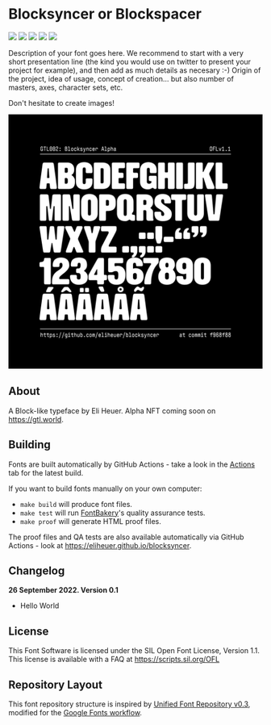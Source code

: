 # Blocksyncer or Blockspacer

[![][Fontbakery]](https://eliheuer.github.io/blocksyncer/fontbakery/fontbakery-report.html)
[![][Universal]](https://eliheuer.github.io/blocksyncer/fontbakery/fontbakery-report.html)
[![][GF Profile]](https://eliheuer.github.io/blocksyncer/fontbakery/fontbakery-report.html)
[![][Outline Correctness]](https://eliheuer.github.io/blocksyncer/fontbakery/fontbakery-report.html)
[![][Shaping]](https://eliheuer.github.io/blocksyncer/fontbakery/fontbakery-report.html)

[Fontbakery]: https://img.shields.io/endpoint?url=https%3A%2F%2Fraw.githubusercontent.com%2Feliheuer%2Fblocksyncer%2Fgh-pages%2Fbadges%2Foverall.json
[GF Profile]: https://img.shields.io/endpoint?url=https%3A%2F%2Fraw.githubusercontent.com%2Feliheuer%2Fblocksyncer%2Fgh-pages%2Fbadges%2FGoogleFonts.json
[Outline Correctness]: https://img.shields.io/endpoint?url=https%3A%2F%2Fraw.githubusercontent.com%2Feliheuer%2Fblocksyncer%2Fgh-pages%2Fbadges%2FOutlineCorrectnessChecks.json
[Shaping]: https://img.shields.io/endpoint?url=https%3A%2F%2Fraw.githubusercontent.com%2Feliheuer%2Fblocksyncer%2Fgh-pages%2Fbadges%2FShapingChecks.json
[Universal]: https://img.shields.io/endpoint?url=https%3A%2F%2Fraw.githubusercontent.com%2Feliheuer%2Fblocksyncer%2Fgh-pages%2Fbadges%2FUniversal.json

Description of your font goes here. We recommend to start with a very short presentation line (the kind you would use on twitter to present your project for example), and then add as much details as necesary :-) Origin of the project, idea of usage, concept of creation… but also number of masters, axes, character sets, etc.

Don't hesitate to create images!

![Sample Image](documentation/Blocksyncer-Alpha-NFT.png)

## About

A Block-like typeface by Eli Heuer. Alpha NFT coming soon on https://gtl.world.

## Building

Fonts are built automatically by GitHub Actions - take a look in the [Actions](https://github.com/eliheuer/blocksyncer/actions) tab for the latest build.

If you want to build fonts manually on your own computer:

* `make build` will produce font files.
* `make test` will run [FontBakery](https://github.com/googlefonts/fontbakery)'s quality assurance tests.
* `make proof` will generate HTML proof files.

The proof files and QA tests are also available automatically via GitHub Actions - look at https://eliheuer.github.io/blocksyncer.

## Changelog

**26 September 2022. Version 0.1**
- Hello World

## License

This Font Software is licensed under the SIL Open Font License, Version 1.1.
This license is available with a FAQ at
https://scripts.sil.org/OFL

## Repository Layout

This font repository structure is inspired by [Unified Font Repository v0.3](https://github.com/unified-font-repository/Unified-Font-Repository), modified for the [Google Fonts workflow](https://github.com/googlefonts/googlefonts-project-template).
